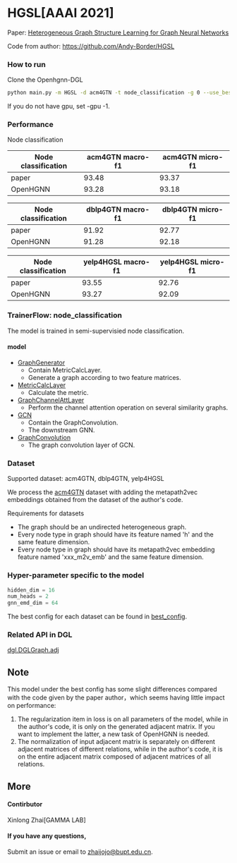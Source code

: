# HGSL[AAAI 2021]

Paper: [Heterogeneous Graph Structure Learning for Graph Neural Networks](http://www.shichuan.org/doc/100.pdf)

Code from author:
https://github.com/Andy-Border/HGSL

### How to run

Clone the Openhgnn-DGL

```bash
python main.py -m HGSL -d acm4GTN -t node_classification -g 0 --use_best_config
```

If you do not have gpu, set -gpu -1.
	
### Performance

Node classification

| Node classification | acm4GTN macro-f1 | acm4GTN micro-f1 | 
| ------------------- | ----------------  | ----------------  |
| paper               | 93.48             | 93.37             |
| OpenHGNN            | 93.28             | 93.18             |

| Node classification | dblp4GTN macro-f1 | dblp4GTN micro-f1 | 
| ------------------- | ----------------  | ----------------  |
| paper               | 91.92             | 92.77             |
| OpenHGNN            | 91.28             | 92.18             |

| Node classification | yelp4HGSL macro-f1 | yelp4HGSL micro-f1 | 
| ------------------- | ----------------  | ----------------  |
| paper               | 93.55             | 92.76             |
| OpenHGNN            | 93.27             | 92.09             |

### TrainerFlow: node_classification

The model is trained in semi-supervisied node classification.

#### model

- [GraphGenerator](../../models/HGSL.py)
  - Contain MetricCalcLayer.
  - Generate a graph according to two feature matrices.
- [MetricCalcLayer](../../models/HGSL.py)
  - Calculate the metric.
- [GraphChannelAttLayer](../../models/HGSL.py)
  - Perform the channel attention operation on several similarity graphs. 
- [GCN](../../models/HGSL.py)
  - Contain the GraphConvolution.
  - The downstream GNN.
- [GraphConvolution](../../models/HGSL.py)
  - The graph convolution layer of GCN.

### Dataset

Supported dataset: acm4GTN, dblp4GTN, yelp4HGSL

We process the [acm4GTN](../../dataset/#ACM) dataset with adding the metapath2vec embeddings obtained from the dataset of the author's code.

Requirements for datasets
- The graph should be an undirected heterogeneous graph.
- Every node type in graph should have its feature named 'h' and the same feature dimension.
- Every node type in graph should have its metapath2vec embedding feature named 'xxx_m2v_emb' and the same feature dimension.

### Hyper-parameter specific to the model

```python
hidden_dim = 16
num_heads = 2
gnn_emd_dim = 64
```
The best config for each dataset can be found in [best_config](../../utils/best_config.py).

### Related API in DGL

[dgl.DGLGraph.adj](https://docs.dgl.ai/generated/dgl.DGLGraph.adj.html#dgl.DGLGraph.adj)

## Note
This model under the best config has some slight differences compared with the code given by the paper author，which seems having little impact on performance:
1. The regularization item in loss is on all parameters of the model, while in the author's code, it is only on the generated adjacent matrix. If you want to implement the latter, a new task of OpenHGNN is needed.
2. The normalization of input adjacent matrix is separately on different adjacent matrices of different relations, while in the author's code, it is on the entire adjacent matrix composed of adjacent matrices of all relations.

## More

#### Contirbutor

Xinlong Zhai[GAMMA LAB]

#### If you have any questions,

Submit an issue or email to [zhaijojo@bupt.edu.cn](mailto:zhaijojo@bupt.edu.cn).
